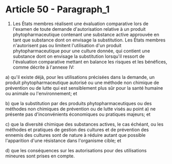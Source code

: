 # Article 50 - Paragraph_1

1. Les États membres réalisent une évaluation comparative lors de l'examen de toute demande d'autorisation relative à un produit phytopharmaceutique contenant une substance active approuvée en tant que substance dont on envisage la substitution. Les États membres n'autorisent pas ou limitent l'utilisation d'un produit phytopharmaceutique pour une culture donnée, qui contient une substance dont on envisage la substitution lorsqu'il ressort de l'évaluation comparative mettant en balance les risques et les bénéfices, comme décrite à l'annexe IV:

a) qu'il existe déjà, pour les utilisations précisées dans la demande, un produit phytopharmaceutique autorisé ou une méthode non chimique de prévention ou de lutte qui est sensiblement plus sûr pour la santé humaine ou animale ou l'environnement; et

b) que la substitution par des produits phytopharmaceutiques ou des méthodes non chimiques de prévention ou de lutte visés au point a) ne présente pas d'inconvénients économiques ou pratiques majeurs; et

c) que la diversité chimique des substances actives, le cas échéant, ou les méthodes et pratiques de gestion des cultures et de prévention des ennemis des cultures sont de nature à réduire autant que possible l'apparition d'une résistance dans l'organisme cible; et

d) que les conséquences sur les autorisations pour des utilisations mineures sont prises en compte.
